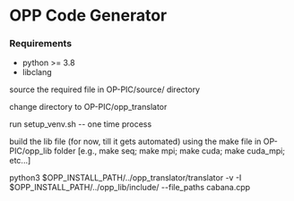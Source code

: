 # OPP Code Generator

### Requirements

- python >= 3.8
- libclang

source the required file in OP-PIC/source/ directory

change directory to OP-PIC/opp_translator

run setup_venv.sh -- one time process

build the lib file (for now, till it gets automated) using the make file in OP-PIC/opp_lib folder 
[e.g., make seq; make mpi; make cuda; make cuda_mpi; etc...]

python3 $OPP_INSTALL_PATH/../opp_translator/translator -v -I $OPP_INSTALL_PATH/../opp_lib/include/ --file_paths cabana.cpp